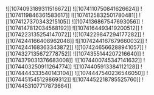 ![[1074093189311516672]]
![[1074110750841626624]]
![[1074119846361583617]]
![[1074125832501780481]]
![[1074127370343215105]]
![[1074136867547693056]]
![[1074147812034568192]]
![[1074164493419200512]]
![[1074223135254147072]]
![[1074229847294177282]]
![[1074244166408962048]]
![[1074244167679660032]]
![[1074244168363343872]]
![[1074246566288941057]]
![[1074327135672778752]]
![[1074355144207216640]]
![[1074379031376683008]]
![[1074400745347141632]]
![[1074403250911264774]]
![[1074405913384112128]]
![[1074444333540143104]]
![[1074447540236546050]]
![[1074451545129869312]]
![[1074452218785525760]]
![[1074453107717873664]]
